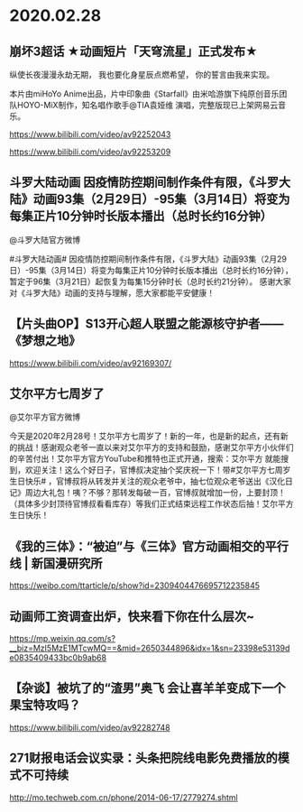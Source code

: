 # 2020.02.28
## 崩坏3超话 ★动画短片「天穹流星」正式发布★

纵使长夜漫漫永劫无期，
我也要化身星辰点燃希望，
你的誓言由我来实现。

本片由miHoYo Anime出品，片中印象曲《Starfall》由米哈游旗下纯原创音乐团队HOYO-MiX制作，知名唱作歌手@TIA袁娅维 演唱，完整版现已上架网易云音乐。

https://www.bilibili.com/video/av92252043


https://www.bilibili.com/video/av92253209


## 斗罗大陆动画 因疫情防控期间制作条件有限，《斗罗大陆》动画93集（2月29日）-95集（3月14日）将变为每集正片10分钟时长版本播出（总时长约16分钟）

@斗罗大陆官方微博                            

#斗罗大陆动画# 因疫情防控期间制作条件有限，《斗罗大陆》动画93集（2月29日）-95集（3月14日）将变为每集正片10分钟时长版本播出（总时长约16分钟），暂定于96集（3月21日）起恢复为每集15分钟时长（总时长约21分钟）。
感谢大家对《斗罗大陆》动画的支持与理解，愿大家都能平安健康！


## 【片头曲OP】S13开心超人联盟之能源核守护者——《梦想之地》

https://www.bilibili.com/video/av92169307/


## 艾尔平方七周岁了

@艾尔平方官方微博  

今天是2020年2月28号！艾尔平方七周岁了！新的一年，也是新的起点，还有新的挑战！感谢观众老爷一直以来对艾尔平方的支持和鼓励，感谢艾尔平方小伙伴们的辛苦付出！艾尔平方官方YouTube和推特也正式开通，搜索：艾尔平方 就能搜到，欢迎关注！这么个好日子，官博叔决定抽个奖庆祝一下！带#艾尔平方七周岁生日快乐# ，官博叔将从转发并关注的观众老爷中，抽七位观众老爷送出《汉化日记》周边大礼包！咦？不够？那转发每破一百，官博叔就增加一份，上要封顶！（具体多少封顶待官博叔看看库存）等我们正式结束远程工作状态后抽！艾尔平方生日快乐！


## 《我的三体》：“被迫”与《三体》官方动画相交的平行线 | 新国漫研究所

https://weibo.com/ttarticle/p/show?id=2309404476695712235845
## 动画师工资调查出炉，快来看下你在什么层次~

https://mp.weixin.qq.com/s?__biz=MzI5MzE1MTcwMQ==&mid=2650344896&idx=1&sn=23398e53139de0835409433bc0b9ab68
## 【杂谈】被坑了的“渣男”奥飞 会让喜羊羊变成下一个果宝特攻吗？

https://www.bilibili.com/video/av92282748

 
## 271财报电话会议实录：头条把院线电影免费播放的模式不可持续

http://mo.techweb.com.cn/phone/2014-06-17/2779274.shtml
